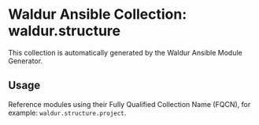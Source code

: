 # Waldur Ansible Collection: waldur.structure

This collection is automatically generated by the Waldur Ansible Module Generator.

## Usage

Reference modules using their Fully Qualified Collection Name (FQCN), for example: `waldur.structure.project`.
